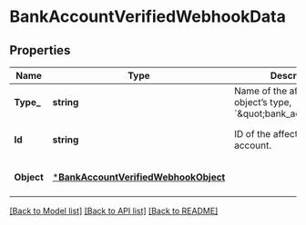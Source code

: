 # BankAccountVerifiedWebhookData

## Properties
Name | Type | Description | Notes
------------ | ------------- | ------------- | -------------
**Type_** | **string** | Name of the affected object’s type, &#x60;\&quot;bank_account\&quot;&#x60;. | [optional] [default to null]
**Id** | **string** | ID of the affected bank account. | [optional] [default to null]
**Object** | [***BankAccountVerifiedWebhookObject**](BankAccountVerifiedWebhookObject.md) |  | [optional] [default to null]

[[Back to Model list]](../README.md#documentation-for-models) [[Back to API list]](../README.md#documentation-for-api-endpoints) [[Back to README]](../README.md)

